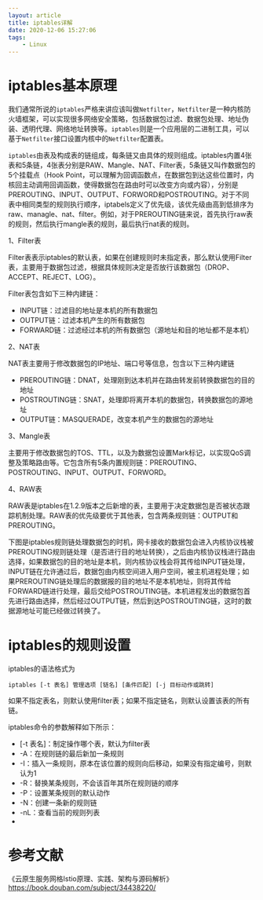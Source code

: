 ```yaml
---
layout: article
title: iptables详解
date: 2020-12-06 15:27:06
tags: 
	- Linux
---
```




# iptables基本原理

我们通常所说的`iptables`严格来讲应该叫做`Netfilter`，`Netfilter`是一种内核防火墙框架，可以实现很多网络安全策略，包括数据包过滤、数据包处理、地址伪装、透明代理、网络地址转换等。`iptables`则是一个应用层的二进制工具，可以基于`Netfilter`接口设置内核中的`Netfilter`配置表。

`iptables`由表及构成表的链组成，每条链又由具体的规则组成。iptables内置4张表和5条链，4张表分别是RAW、Mangle、NAT、Filter表，5条链又叫作数据包的5个挂载点（Hook Point，可以理解为回调函数点，在数据包到达这些位置时，内核回主动调用回调函数，使得数据包在路由时可以改变方向或内容），分别是PREROUTING、INPUT、OUTPUT、FORWORD和POSTROUTING。对于不同表中相同类型的规则执行顺序，iptabels定义了优先级，该优先级由高到低排序为raw、managle、nat、filter。例如，对于PREROUTING链来说，首先执行raw表的规则，然后执行mangle表的规则，最后执行nat表的规则。

1、Filter表

Filter表表示iptables的默认表，如果在创建规则时未指定表，那么默认使用Filter表，主要用于数据包过滤，根据具体规则决定是否放行该数据包（DROP、ACCEPT、REJECT、LOG）。

Filter表包含如下三种内建链：

* INPUT链：过滤目的地址是本机的所有数据包
* OUTPUT链：过滤本机产生的所有数据包
* FORWARD链：过滤经过本机的所有数据包（源地址和目的地址都不是本机）

2、NAT表

NAT表主要用于修改数据包的IP地址、端口号等信息，包含以下三种内建链

* PREROUTING链：DNAT，处理刚到达本机并在路由转发前转换数据包的目的地址
* POSTROUTING链：SNAT，处理即将离开本机的数据包，转换数据包的源地址
* OUTPUT链：MASQUERADE，改变本机产生的数据包的源地址

3、Mangle表

主要用于修改数据包的TOS、TTL，以及为数据包设置Mark标记，以实现QoS调整及策略路由等。它包含所有5条内置规则链：PREROUTING、POSTROUTING、INPUT、OUTPUT、FORWORD。

4、RAW表

RAW表是iptables在1.2.9版本之后新增的表，主要用于决定数据包是否被状态跟踪机制处理。RAW表的优先级要优于其他表，包含两条规则链：OUTPUT和PREROUTING。

下图是iptables规则链处理数据包的时机，网卡接收的数据包会进入内核协议栈被PREROUTING规则链处理（是否进行目的地址转换），之后由内核协议栈进行路由选择，如果数据包的目的地址是本机，则内核协议栈会将其传给INPUT链处理，INPUT链在允许通过后，数据包由内核空间进入用户空间，被主机进程处理；如果PREROUTING链处理后的数据报的目的地址不是本机地址，则将其传给FORWARD链进行处理，最后交给POSTROUTING链。本机进程发出的数据包首先进行路由选择，然后经过OUTPUT链，然后到达POSTROUTING链，这时的数据源地址可能已经做过转换了。

# iptables的规则设置

iptables的语法格式为

```shell
iptables [-t 表名] 管理选项 [链名] [条件匹配] [-j 目标动作或跳转]
```

如果不指定表名，则默认使用filter表；如果不指定链名，则默认设置该表的所有链。

iptables命令的参数解释如下所示：

* [-t 表名]：制定操作哪个表，默认为filter表
* -A：在规则链的最后新加一条规则
* -I：插入一条规则，原本在该位置的规则向后移动，如果没有指定编号，则默认为1
* -R：替换某条规则，不会该百年其所在规则链的顺序
* -P：设置某条规则的默认动作
* -N：创建一条新的规则链
* -nL：查看当前的规则列表
* 





# 参考文献

《云原生服务网格Istio原理、实践、架构与源码解析》https://book.douban.com/subject/34438220/




